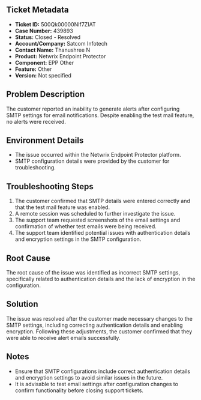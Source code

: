 ## Ticket Metadata
- **Ticket ID:** 500Qk00000NIf7ZIAT
- **Case Number:** 439893
- **Status:** Closed - Resolved
- **Account/Company:** Satcom Infotech
- **Contact Name:** Thanushree N
- **Product:** Netwrix Endpoint Protector
- **Component:** EPP Other
- **Feature:** Other
- **Version:** Not specified

## Problem Description
The customer reported an inability to generate alerts after configuring SMTP settings for email notifications. Despite enabling the test mail feature, no alerts were received.

## Environment Details
- The issue occurred within the Netwrix Endpoint Protector platform.
- SMTP configuration details were provided by the customer for troubleshooting.

## Troubleshooting Steps
1. The customer confirmed that SMTP details were entered correctly and that the test mail feature was enabled.
2. A remote session was scheduled to further investigate the issue.
3. The support team requested screenshots of the email settings and confirmation of whether test emails were being received.
4. The support team identified potential issues with authentication details and encryption settings in the SMTP configuration.

## Root Cause
The root cause of the issue was identified as incorrect SMTP settings, specifically related to authentication details and the lack of encryption in the configuration.

## Solution
The issue was resolved after the customer made necessary changes to the SMTP settings, including correcting authentication details and enabling encryption. Following these adjustments, the customer confirmed that they were able to receive alert emails successfully.

## Notes
- Ensure that SMTP configurations include correct authentication details and encryption settings to avoid similar issues in the future.
- It is advisable to test email settings after configuration changes to confirm functionality before closing support tickets.
